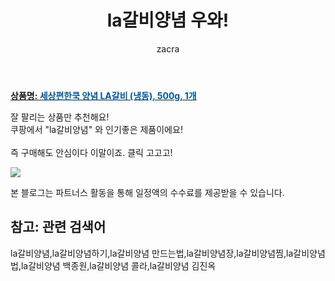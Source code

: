 ﻿---
layout: post
title:  "la갈비양념 우와!"
author: zacra
categories: [ 아이템 ]
tags: [la갈비양념,la갈비양념하기,la갈비양념 만드는법,la갈비양념장,la갈비양념찜,la갈비양념법,la갈비양념 백종원,la갈비양념 콜라,la갈비양념 김진옥]
image: https://static.coupangcdn.com/image/retail/images/2020/06/16/15/8/347ecfd5-57a3-4243-84c8-11db6fe2dc32.jpg 
description: "쿠팡에서 la갈비양념 관련 상품으로 가장 잘팔리는 제품 중 하나라는 사실!!."
rating: 4.5
---

<a href="https://link.coupang.com/re/AFFSDP?lptag=AF8407795&pageKey=1710998659&itemId=2912054368&vendorItemId=70900760448&traceid=V0-153-0aa034d703f18425"><b>상품명: <font color='#01579B'>세상편한쿡 양념 LA갈비 (냉동), 500g, 1개</font></b></a>

잘 팔리는 상품만 추천해요!<br/>
쿠팡에서 "la갈비양념" 와 인기좋은 제품이에요!<br/><br/>
즉 구매해도 안심이다 이말이죠. 클릭 고고고! <br/>



<a href="https://link.coupang.com/re/AFFSDP?lptag=AF8407795&pageKey=1710998659&itemId=2912054368&vendorItemId=70900760448&traceid=V0-153-0aa034d703f18425"><img src="https://thumbnail9.coupangcdn.com/thumbnails/remote/q89/image/retail/images/2020/06/16/15/2/2ff8f214-91de-4119-8f85-a7beb49dfc07.jpg"></a> 

본 블로그는 파트너스 활동을 통해 일정액의 수수료를 제공받을 수 있습니다.

## 참고: 관련 검색어    
la갈비양념,la갈비양념하기,la갈비양념 만드는법,la갈비양념장,la갈비양념찜,la갈비양념법,la갈비양념 백종원,la갈비양념 콜라,la갈비양념 김진옥